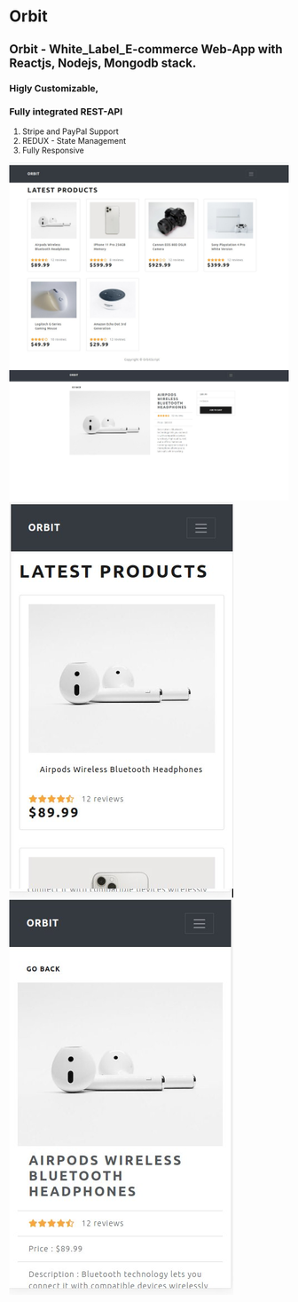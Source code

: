 # Orbit

## Orbit - White_Label_E-commerce Web-App with Reactjs, Nodejs, Mongodb stack.

### Higly Customizable,

### Fully integrated REST-API
  
1. Stripe and PayPal Support  
2. REDUX - State Management
3. Fully Responsive

![Home Page](https://github.com/yuthikasagarage/orbit/blob/main/1.jpg)
![Product Page](https://github.com/yuthikasagarage/orbit/blob/main/2.jpg)
![Mobile Home](https://github.com/yuthikasagarage/orbit/blob/main/4.jpg)
![Mobile Product](https://github.com/yuthikasagarage/orbit/blob/main/3.jpg)
